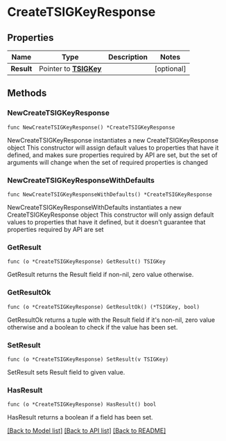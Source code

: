 # CreateTSIGKeyResponse

## Properties

Name | Type | Description | Notes
------------ | ------------- | ------------- | -------------
**Result** | Pointer to [**TSIGKey**](TSIGKey.md) |  | [optional] 

## Methods

### NewCreateTSIGKeyResponse

`func NewCreateTSIGKeyResponse() *CreateTSIGKeyResponse`

NewCreateTSIGKeyResponse instantiates a new CreateTSIGKeyResponse object
This constructor will assign default values to properties that have it defined,
and makes sure properties required by API are set, but the set of arguments
will change when the set of required properties is changed

### NewCreateTSIGKeyResponseWithDefaults

`func NewCreateTSIGKeyResponseWithDefaults() *CreateTSIGKeyResponse`

NewCreateTSIGKeyResponseWithDefaults instantiates a new CreateTSIGKeyResponse object
This constructor will only assign default values to properties that have it defined,
but it doesn't guarantee that properties required by API are set

### GetResult

`func (o *CreateTSIGKeyResponse) GetResult() TSIGKey`

GetResult returns the Result field if non-nil, zero value otherwise.

### GetResultOk

`func (o *CreateTSIGKeyResponse) GetResultOk() (*TSIGKey, bool)`

GetResultOk returns a tuple with the Result field if it's non-nil, zero value otherwise
and a boolean to check if the value has been set.

### SetResult

`func (o *CreateTSIGKeyResponse) SetResult(v TSIGKey)`

SetResult sets Result field to given value.

### HasResult

`func (o *CreateTSIGKeyResponse) HasResult() bool`

HasResult returns a boolean if a field has been set.


[[Back to Model list]](../README.md#documentation-for-models) [[Back to API list]](../README.md#documentation-for-api-endpoints) [[Back to README]](../README.md)



